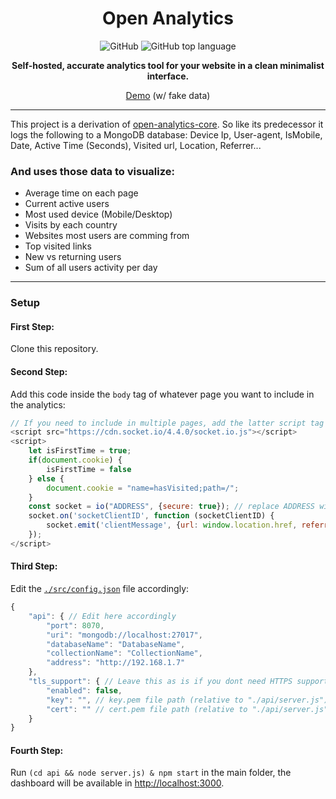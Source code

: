 <div align="center">

# Open Analytics

![GitHub](https://img.shields.io/github/license/Daniel31x13/open-analytics)  ![GitHub top language](https://img.shields.io/github/languages/top/daniel31x13/open-analytics)

**Self-hosted, accurate analytics tool for your website in a clean minimalist interface.**
    
[Demo](https://open-analytics-demo.herokuapp.com/) (w/ fake data)

</div>

---

This project is a derivation of [open-analytics-core](https://github.com/Daniel31x13/open-analytics-core).
So like its predecessor it logs the following to a MongoDB database: Device Ip, User-agent, IsMobile, Date, Active Time (Seconds), Visited url, Location, Referrer...

### And uses those data to visualize:
- Average time on each page
- Current active users
- Most used device (Mobile/Desktop)
- Visits by each country
- Websites most users are comming from
- Top visited links
- New vs returning users
- Sum of all users activity per day

---
### Setup

#### First Step:
Clone this repository.

#### Second Step:
Add this code inside the `body` tag of whatever page you want to include in the analytics:

```javascript
// If you need to include in multiple pages, add the latter script tag to a seperate .js file to avoid unnecessary lines of code.
<script src="https://cdn.socket.io/4.4.0/socket.io.js"></script>
<script>
    let isFirstTime = true;
    if(document.cookie) {
    	isFirstTime = false
    } else {
        document.cookie = "name=hasVisited;path=/";
    }
    const socket = io("ADDRESS", {secure: true}); // replace ADDRESS with the ip of the api address & port.
    socket.on('socketClientID', function (socketClientID) {
        socket.emit('clientMessage', {url: window.location.href, referrer: document.referrer, isFirstVisit: isFirstTime});
    });
</script>
```
#### Third Step:
Edit the [`./src/config.json`](src/config.json) file accordingly:
```javascript
{
    "api": { // Edit here accordingly
        "port": 8070,
        "uri": "mongodb://localhost:27017",
        "databaseName": "DatabaseName",
        "collectionName": "CollectionName",
        "address": "http://192.168.1.7"
    },
    "tls_support": { // Leave this as is if you dont need HTTPS support
        "enabled": false,
        "key": "", // key.pem file path (relative to "./api/server.js")
        "cert": "" // cert.pem file path (relative to "./api/server.js")
    }
}
```

#### Fourth Step:
Run `(cd api && node server.js) & npm start` in the main folder, the dashboard will be available in [http://localhost:3000](http://localhost:3000/).
